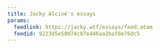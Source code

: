 ```yaml
---
title: Jacky Alciné's essays
params:
  feedlink: https://jacky.wtf/essays/feed.atom
  feedid: 9223d5e50074c87e446aa2baf8e76dc5
---
```

